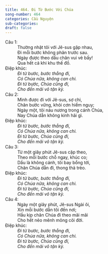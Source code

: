 ```yaml
---
title: 464. Đi Từ Bước Với Chúa
song-number: 464
categories: Cầu Nguyện
sub-categories: 
draft: false
---
```

<dl><dt>Câu 1:</dt><dd data-verse="1">Thường nhật tôi với Jê-sus gặp nhau, <br/>Đi mỗi bước không phân trước sau. <br/>Ngày được theo dấu chân vui vẻ bấy! <br/>Qua hết cả khi khu thế đồ. </dd><dt>Điệp khúc:</dt><dd data-chorus="1"><em>Đi từ bước, bước thẳng đi, <br/>Có Chúa nữa, không can chi. <br/>Đi từ bước, Chúa cũng đi, <br/>Cho đến mãi vô tận kỳ. </em></dd><dt>Câu 2:</dt><dd data-verse="2">Mình được đi với Jê-sus, sợ chi, <br/>Chân bước vững, khỏi cơn hiểm nguy; <br/>Ngày một, tôi náu nương trong cánh Chúa, <br/>Nay Chúa dẫn không kinh hãi gì. </dd><dt>Điệp khúc:</dt><dd data-chorus="1"><em>Đi từ bước, bước thẳng đi, <br/>Có Chúa nữa, không can chi. <br/>Đi từ bước, Chúa cũng đi, <br/>Cho đến mãi vô tận kỳ. </em></dd><dt>Câu 3:</dt><dd data-verse="3">Từ một giây phút Jê-sus cặp theo, <br/>Theo mỗi bước chỗ ngay, khúc co; <br/>Dầu là không cánh, tôi bay bổng tới, <br/>Chân Chúa dẫn đi, thong thả trèo. </dd><dt>Điệp khúc:</dt><dd data-chorus="1"><em>Đi từ bước, bước thẳng đi, <br/>Có Chúa nữa, không can chi. <br/>Đi từ bước, Chúa cũng đi, <br/>Cho đến mãi vô tận kỳ. </em></dd><dt>Câu 4:</dt><dd data-verse="4">Ngày một giây phút, Jê-sus Ngài ôi, <br/>Xin mỗi bước dẫn tôi đến nơi; <br/>Hầu kịp chân Chúa đi theo mãi mãi <br/>Cho hết nẻo mênh mông cõi đời. </dd><dt>Điệp khúc:</dt><dd data-chorus="1"><em>Đi từ bước, bước thẳng đi, <br/>Có Chúa nữa, không can chi. <br/>Đi từ bước, Chúa cũng đi, <br/>Cho đến mãi vô tận kỳ. </em></dd></dl>